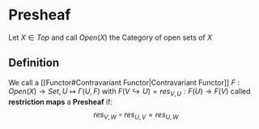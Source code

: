 # Presheaf
Let $X \in Top$ and call $Open(X)$ the Category of open sets of $X$
## Definition
We call a [[Functor#Contravariant Functor|Contravariant Functor]] $F:Open(X)\longrightarrow Set, U\longmapsto \Gamma(U,F)$ with
$F(V \hookrightarrow U) = res_{V,U}:F(U) \longrightarrow F(V)$ called **restriction maps** a **Presheaf** if:
$$res_{V,W} \circ res_{U,V} = res_{U,W}$$